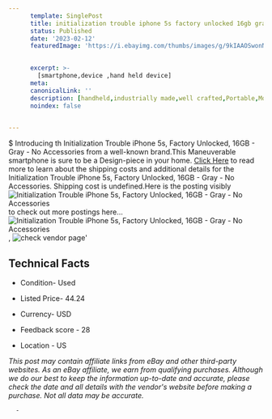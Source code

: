 ```yaml
---
      template: SinglePost
      title: initialization trouble iphone 5s factory unlocked 16gb gray no accessories
      status: Published
      date: '2023-02-12'
      featuredImage: 'https://i.ebayimg.com/thumbs/images/g/9kIAAOSwonNj2JpM/s-l225.jpg'
       

      excerpt: >-
        [smartphone,device ,hand held device]
      meta:
      canonicalLink: ''
      description: [handheld,industrially made,well crafted,Portable,Mobile,Compact,Convenient,Lightweight,Maneuverable,Man-portable,Miniature,Carriable,Hand-held,Light,Holdable,Transportable,Mobile device,Pocket-sized,On-the-go,Wireless,Cordless,Compact size,Convenient size, smartphone,device ,hand held device]
      noindex: false
      

---
```

$
      Introducing th Initialization Trouble iPhone 5s, Factory Unlocked, 16GB - Gray - No Accessories from a well-known brand.This Maneuverable smartphone is sure to be a Design-piece in your home. [Click Here](https://www.ebay.com/itm/334726414994?hash=item4def3fc292%3Ag%3A9kIAAOSwonNj2JpM&mkevt=1&mkcid=1&mkrid=711-53200-19255-0&campid=%253CePNCampaignId%253E&customid=%253CreferenceId%253E&toolid=10049) to read more to learn about the shipping costs and additional details for the Initialization Trouble iPhone 5s, Factory Unlocked, 16GB - Gray - No Accessories. Shipping cost is undefined.Here is the posting visibly ![Initialization Trouble iPhone 5s, Factory Unlocked, 16GB - Gray - No Accessories](https://i.ebayimg.com/thumbs/images/g/9kIAAOSwonNj2JpM/s-l225.jpg) to check out more postings here... ![Initialization Trouble iPhone 5s, Factory Unlocked, 16GB - Gray - No Accessories](https://i.ebayimg.com/images/g/9kIAAOSwonNj2JpM/s-l1600.jpg), ![check vendor page](https://origin-galleryplus.ebayimg.com/ws/web/334726414994_2_0_1/225x225.jpg,https://origin-galleryplus.ebayimg.com/ws/web/334726414994_3_0_1/225x225.jpg,https://origin-galleryplus.ebayimg.com/ws/web/334726414994_4_0_1/225x225.jpg,https://origin-galleryplus.ebayimg.com/ws/web/334726414994_5_0_1/225x225.jpg,https://origin-galleryplus.ebayimg.com/ws/web/334726414994_6_0_1/225x225.jpg,https://origin-galleryplus.ebayimg.com/ws/web/334726414994_7_0_1/225x225.jpg,https://origin-galleryplus.ebayimg.com/ws/web/334726414994_8_0_1/225x225.jpg)'

      

 ## Technical Facts 



     
      

 - Condition- Used 


      

 - Listed Price- 44.24 


      

 - Currency- USD 


      

 - Feedback score - 28 


      

 - Location - US 


      
      

 *_This post may contain affiliate links from eBay and other third-party websites. As an eBay affiliate, we earn from qualifying purchases. Although we do our best to keep the information up-to-date and accurate, please check the date and all details with the vendor's website before making a purchase. Not all data may be accurate._*




      -
